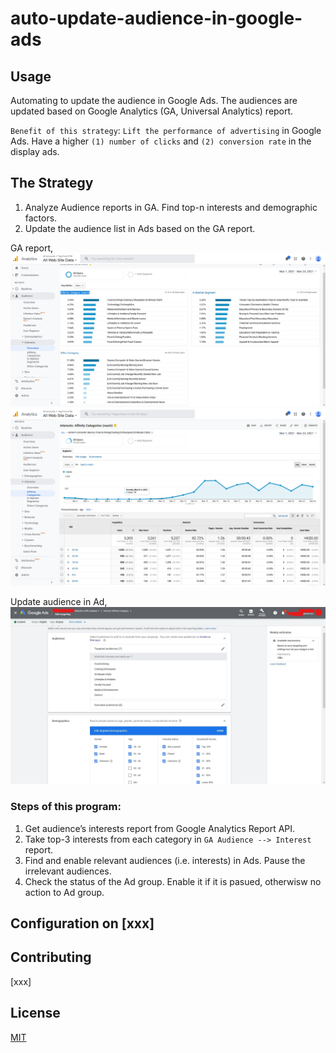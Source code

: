 # auto-update-audience-in-google-ads

## Usage

Automating to update the audience in Google Ads. The audiences are updated based on Google Analytics (GA, Universal Analytics) report. 

`Benefit of this strategy`: `Lift the performance of advertising` in Google Ads. Have a higher `(1) number of clicks` and `(2) conversion rate` in the display ads.

## The Strategy

1. Analyze Audience reports in GA. Find top-n interests and demographic factors.
2. Update the audience list in Ads based on the GA report.

GA report,
<img src="img\ga-report-1.png" style="zoom:50%;" />
<img src="img\ga-report-2.png" style="zoom:50%;" />

Update audience in Ad,
<img src="img\ads.jpg" style="zoom:50%;" />


### Steps of this program:

1. Get audience’s interests report from Google Analytics Report API.
2. Take top-3 interests from each category in `GA Audience --> Interest` report.
3. Find and enable relevant audiences (i.e. interests) in Ads. Pause the irrelevant audiences.
4. Check the status of the Ad group. Enable it if it is pasued, otherwisw no action to Ad group.

## Configuration on [xxx]


## Contributing

[xxx]

## License
[MIT](https://choosealicense.com/licenses/mit/)
